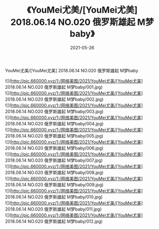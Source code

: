 ﻿---
layout: post
title:  《YouMei尤美/[YouMei尤美] 2018.06.14 NO.020 俄罗斯雄起 M梦baby》
date:   2021-05-26
img: http://pic.660000.xyz/1:/网络美图/2021/YouMei尤美/[YouMei尤美] 2018.06.14 NO.020 俄罗斯雄起 M梦baby/000.jpg
categories: [美女, 清纯, 唯美]
---

YouMei尤美/[YouMei尤美] 2018.06.14 NO.020 俄罗斯雄起 M梦baby

 ![](http://pic.660000.xyz/1:/网络美图/2021/YouMei尤美/[YouMei尤美] 2018.06.14 NO.020 俄罗斯雄起 M梦baby/001.jpg) <br>![](http://pic.660000.xyz/1:/网络美图/2021/YouMei尤美/[YouMei尤美] 2018.06.14 NO.020 俄罗斯雄起 M梦baby/002.jpg) <br>![](http://pic.660000.xyz/1:/网络美图/2021/YouMei尤美/[YouMei尤美] 2018.06.14 NO.020 俄罗斯雄起 M梦baby/003.jpg) <br>![](http://pic.660000.xyz/1:/网络美图/2021/YouMei尤美/[YouMei尤美] 2018.06.14 NO.020 俄罗斯雄起 M梦baby/004.jpg) <br>![](http://pic.660000.xyz/1:/网络美图/2021/YouMei尤美/[YouMei尤美] 2018.06.14 NO.020 俄罗斯雄起 M梦baby/005.jpg) <br>![](http://pic.660000.xyz/1:/网络美图/2021/YouMei尤美/[YouMei尤美] 2018.06.14 NO.020 俄罗斯雄起 M梦baby/006.jpg) <br>![](http://pic.660000.xyz/1:/网络美图/2021/YouMei尤美/[YouMei尤美] 2018.06.14 NO.020 俄罗斯雄起 M梦baby/007.jpg) <br>![](http://pic.660000.xyz/1:/网络美图/2021/YouMei尤美/[YouMei尤美] 2018.06.14 NO.020 俄罗斯雄起 M梦baby/008.jpg) <br>![](http://pic.660000.xyz/1:/网络美图/2021/YouMei尤美/[YouMei尤美] 2018.06.14 NO.020 俄罗斯雄起 M梦baby/009.jpg) <br>![](http://pic.660000.xyz/1:/网络美图/2021/YouMei尤美/[YouMei尤美] 2018.06.14 NO.020 俄罗斯雄起 M梦baby/010.jpg) <br>![](http://pic.660000.xyz/1:/网络美图/2021/YouMei尤美/[YouMei尤美] 2018.06.14 NO.020 俄罗斯雄起 M梦baby/011.jpg) <br>![](http://pic.660000.xyz/1:/网络美图/2021/YouMei尤美/[YouMei尤美] 2018.06.14 NO.020 俄罗斯雄起 M梦baby/012.jpg) <br>
